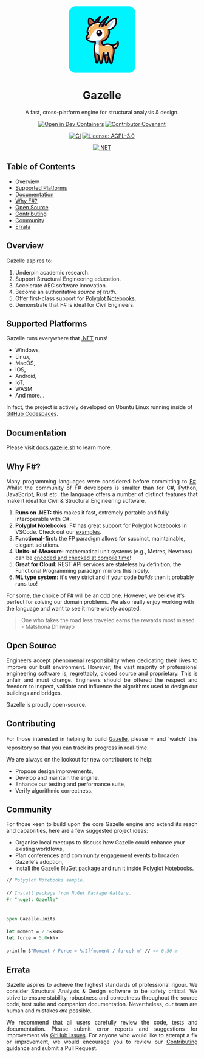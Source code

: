 <div align="center">
  <img src="assets/images/gazelle-250x250-rounded.png" height="175px" width="175px" />
  <h1>Gazelle</h1>
  <p>A fast, cross-platform engine for structural analysis & design.</p>

  [![Open in Dev Containers](https://img.shields.io/static/v1?label=Dev%20Containers&message=Open&color=blue&logo=visualstudiocode)](https://vscode.dev/redirect?url=vscode://ms-vscode-remote.remote-containers/cloneInVolume?url=https://github.com/gazellekit/gazelle)
  [![Contributor Covenant](https://img.shields.io/badge/Contributor%20Covenant-2.0-4baaaa.svg)](https://github.com/gazellekit/gazelle/blob/main/CODE_OF_CONDUCT.md)
  
  [![CI](https://github.com/gazellekit/gazelle/actions/workflows/ci.yml/badge.svg)](https://github.com/gazellekit/gazelle/actions/workflows/ci.yml)
  [![License: AGPL-3.0](https://img.shields.io/badge/License-AGPL--3.0-00add8)](https://choosealicense.com/licenses/agpl-3.0/)
  
  [![.NET](https://img.shields.io/badge/.NET-8.0-8a2be2)](https://dotnet.microsoft.com)
</div>

## Table of Contents

- [Overview](#overview)
- [Supported Platforms](#supported-platforms)
- [Documentation](#documentation)
- [Why F#?](#why-f)
- [Open Source](#open-source)
- [Contributing](#contributing)
- [Community](#community)
- [Errata](#errata)

## Overview

Gazelle aspires to: 

1. Underpin academic research.
2. Support Structural Engineering education.
3. Accelerate AEC software innovation.
4. Become an authoritative *source of truth*.
5. Offer first-class support for [Polyglot Notebooks](https://marketplace.visualstudio.com/items?itemName=ms-dotnettools.dotnet-interactive-vscode).
6. Demonstrate that F# is ideal for Civil Engineers.

## Supported Platforms

Gazelle runs everywhere that [.NET](https://dotnet.microsoft.com/en-us/learn/dotnet/what-is-dotnet) runs!

- Windows, 
- Linux, 
- MacOS, 
- iOS, 
- Android, 
- IoT, 
- WASM
- And more...

In fact, the project is actively developed on Ubuntu Linux running inside of [GitHub Codespaces](https://github.com/features/codespaces).

## Documentation

Please visit [docs.gazelle.sh](https://docs.gazelle.sh) to learn more.

## Why F#?

<p align="justify">
  Many programming languages were considered before committing to <a href="https://dotnet.microsoft.com/en-us/languages/fsharp" target="_blank">F#</a>. Whilst the community of F# developers is smaller than for C#, Python, JavaScript, Rust etc. the language offers a number of distinct features that make it ideal for Civil & Structural Engineering software.
</p>

1. **Runs on .NET:** this makes it fast, extremely portable and fully interoperable with C#.
2. **Polyglot Notebooks:** F# has great support for Polyglot Notebooks in VSCode. Check out our [examples](./examples/). 
3. **Functional-first:** the FP paradigm allows for succinct, maintainable, elegant solutions.
4. **Units-of-Measure:** mathematical unit systems (e.g., Metres, Newtons) can be [encoded and checked at compile time](https://learn.microsoft.com/en-us/dotnet/fsharp/language-reference/units-of-measure)!
5. **Great for Cloud:** REST API services are stateless by definition; the Functional Programming paradigm mirrors this nicely.
6. **ML type system:** it's very strict and if your code *builds* then it probably runs too!

For some, the choice of F# will be an odd one. However, we believe it's perfect for solving our domain problems. We also really enjoy working with the language and want to see it more widely adopted.

> One who takes the road less traveled earns the rewards most missed. - Matshona Dhliwayo

## Open Source

<p align="justify">
  Engineers accept phenomenal responsibility when dedicating their lives to improve our built environment. However, the vast majority of professional engineering software is, regrettably, closed source and proprietary. This is unfair and must change. Engineers should be offered the respect and freedom to inspect, validate and influence the algorithms used to design our buildings and bridges. 
</p>

<p align="justify">
  Gazelle is proudly open-source.
</p>

## Contributing

<p align="justify">
  For those interested in helping to build <a href="https://github.com/gazellekit/gazelle" target="_blank">Gazelle</a>, please ⭐️ and 'watch' this repository so that you can track its progress in real-time.
</p>

<p align="justify">
  We are always on the lookout for new contributors to help: 
</p>

- Propose design improvements,
- Develop and maintain the engine, 
- Enhance our testing and performance suite,
- Verify algorithmic correctness.

## Community

<p align="justify">
  For those keen to build upon the core Gazelle engine and extend its reach and capabilities, here are a few suggested project ideas: 
</p>

- Organise local meetups to discuss how Gazelle could enhance your existing workflows,
- Plan conferences and community engagement events to broaden Gazelle's adoption,
- Install the Gazelle NuGet package and run it inside Polyglot Notebooks.

```fsharp
// Polyglot Notebooks sample.

// Install package from NuGet Package Gallery.
#r "nuget: Gazelle" 


open Gazelle.Units

let moment = 2.5<kNm>
let force = 5.0<kN>

printfn $"Moment / Force = %.2f{moment / force} m" // => 0.50 m
```

## Errata

<p align="justify">
  Gazelle aspires to achieve the highest standards of professional rigour. We consider Structural Analysis & Design software to be safety critical. We strive to ensure stability, robustness and correctness throughout the source code, test suite and companion documentation. Nevertheless, our team are human and mistakes <em>are</em> possible. 
</p>

<p align="justify">
  We recommend that all users carefully review the code, tests and documentation. Please submit error reports and suggestions for improvement via <a href="https://github.com/gazellekit/gazelle/issues" target="_blank">GitHub Issues</a>. For anyone who would like to attempt a fix or improvement, we would encourage you to review our <a href="#contributing">Contributing</a> guidance and submit a Pull Request.
</p>

